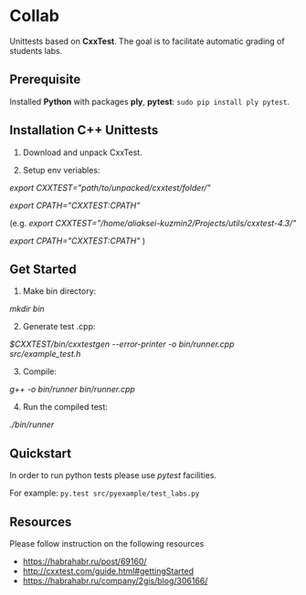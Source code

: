 # Collab

Unittests based on **CxxTest**. The goal is to facilitate automatic grading of students labs.

## Prerequisite

Installed **Python** with packages **ply**, **pytest**:
`sudo pip install ply pytest`.

## Installation C++ Unittests

1. Download and unpack CxxTest.

2. Setup env veriables:

*export CXXTEST="path/to/unpacked/cxxtest/folder/"*

*export CPATH="$CXXTEST:$CPATH"*

(e.g.
*export CXXTEST="/home/aliaksei-kuzmin2/Projects/utils/cxxtest-4.3/"*

*export CPATH="$CXXTEST:$CPATH"*
)


## Get Started

1. Make bin directory:

*mkdir bin*

2. Generate test .cpp:

*$CXXTEST/bin/cxxtestgen --error-printer -o bin/runner.cpp src/example_test.h*

3. Compile:

*g++ -o bin/runner bin/runner.cpp*

4. Run the compiled test:

*./bin/runner*

## Quickstart
In order to run python tests please use _pytest_ facilities.

For example: `py.test src/pyexample/test_labs.py`

## Resources

Please follow instruction on the following resources
* https://habrahabr.ru/post/69160/
* http://cxxtest.com/guide.html#gettingStarted
* https://habrahabr.ru/company/2gis/blog/306166/
